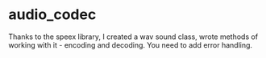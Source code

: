 # audio_codec
Thanks to the speex library, I created a wav sound class, wrote methods of working with it - encoding and decoding.
You need to add error handling.
